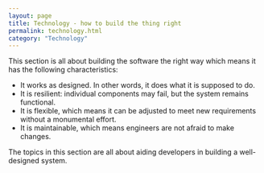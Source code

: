 ```yaml
---
layout: page
title: Technology - how to build the thing right
permalink: technology.html
category: "Technology"
---
```


This section is all about building the software the right way which means it has the following characteristics:

* It works as designed. In other words, it does what it is supposed to do.
* It is resilient: individual components may fail, but the system remains functional.
* It is flexible, which means it can be adjusted to meet new requirements without a monumental effort.
* It is maintainable, which means engineers are not afraid to make changes.

The topics in this section are all about aiding developers in building a well-designed system.
